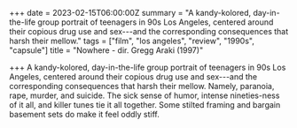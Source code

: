 +++
date = 2023-02-15T06:00:00Z
summary = "A kandy-kolored, day-in-the-life group portrait of teenagers in 90s Los Angeles, centered around their copious drug use and sex---and the corresponding consequences that harsh their mellow."
tags = ["film", "los angeles", "review", "1990s", "capsule"]
title = "Nowhere - dir. Gregg Araki (1997)"

+++
A kandy-kolored, day-in-the-life group portrait of teenagers in 90s Los Angeles, centered around their copious drug use and sex---and the corresponding consequences that harsh their mellow. Namely, paranoia, rape, murder, and suicide. The sick sense of humor, intense nineties-ness of it all, and killer tunes tie it all together. Some stilted framing and bargain basement sets do make it feel oddly stiff.